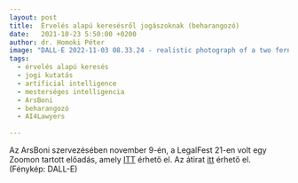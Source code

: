 ```yaml
---
layout: post
title:  Érvelés alapú keresésről jogászoknak (beharangozó)
date:   2021-10-23 5:50:00 +0200
author: dr. Homoki Péter
image: "DALL·E 2022-11-03 08.33.24 - realistic photograph of a two ferns embracing each other in a misty jungle.jpg"
tags:
  - érvelés alapú keresés
  - jogi kutatás
  - artificial intelligence
  - mesterséges intelligencia
  - ArsBoni
  - beharangozó
  - AI4Lawyers
  
---
```


Az ArsBoni szervezésében november 9-én, a LegalFest 21-en volt egy Zoomon tartott előadás, amely [ITT](https://www.youtube.com/watch?v=Yhm-ZDQ_Qgk&t=60s) érhető el. Az átirat [itt](https://homoki.net/2022/11/03/Erveles-alapu-kereses.html) érhető el. (Fénykép: DALL-E)
